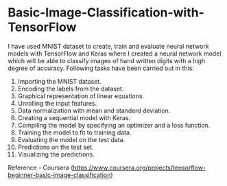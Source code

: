 # Basic-Image-Classification-with-TensorFlow
I have used MNIST dataset to create, train and evaluate neural network models with TensorFlow and Keras where I created a neural network model which will be able to classify images of hand written digits with a high degree of accuracy.
Following tasks have been carried out in this:
1. Importing the MNIST dataset.
2. Encoding the labels from the dataset.
3. Graphical representation of linear equations.
4. Unrolling the input features.
5. Data normalization with mean and standard deviation.
6. Creating a sequential model with Keras.
7. Compiling the model by specifying an optimizer and a loss function.
8. Training the model to fit to training data.
9. Evaluating the model on the test data.
10. Predictions on the test set.
11. Visualizing the predictions.

Reference - Coursera (https://www.coursera.org/projects/tensorflow-beginner-basic-image-classification)
